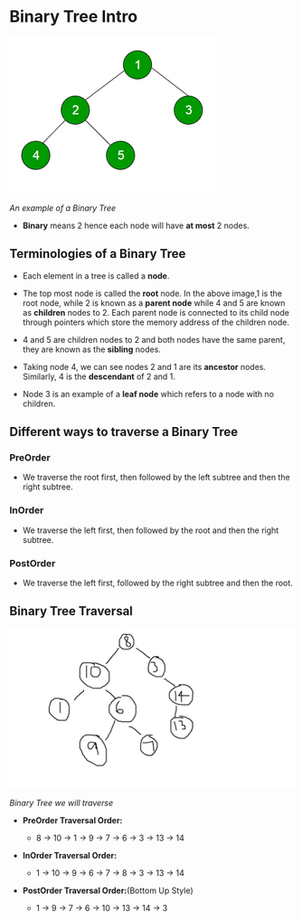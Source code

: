 # Binary Tree Intro

![](images/binary-tree.png)  

*An example of a Binary Tree*

- **Binary** means 2 hence each node will have **at most** 2 nodes. 

## Terminologies of a Binary Tree

- Each element in a tree is called a **node**.

- The top most node is called the **root** node. In the above image,1 is the root node, while 2 is known as a **parent node** while 4 and 5 are known as **children** nodes to 2. Each parent node is connected to its child node through pointers which store the memory address of the children node.

- 4 and 5 are children nodes to 2 and both nodes have the same parent, they are known as the **sibling** nodes.

- Taking node 4, we can see nodes 2 and 1 are its **ancestor** nodes. Similarly, 4 is the **descendant** of 2 and 1.

- Node 3 is an example of a **leaf node** which refers to a node with no children.

## Different ways to traverse a Binary Tree

### PreOrder

- We traverse the root first, then followed by the left subtree and then the right subtree.

### InOrder

- We traverse the left first, then followed by the root and then the right subtree.

### PostOrder

- We traverse the left first, followed by the right subtree and then the root.

## Binary Tree Traversal

![Binary Tree Sample](images/binary-tree-sample.png)

*Binary Tree we will traverse*

- **PreOrder Traversal Order:** 
  -  8 -> 10 -> 1 -> 9 -> 7 -> 6 -> 3 -> 13 -> 14

- **InOrder Traversal Order:**
  -  1 -> 10 -> 9 -> 6 -> 7 -> 8 -> 3 -> 13 -> 14

- **PostOrder Traversal Order:**(Bottom Up Style)
  - 1 -> 9 -> 7 -> 6 -> 10 -> 13 -> 14 -> 3

